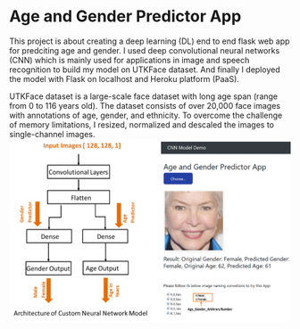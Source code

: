 # Age and Gender Predictor App <br />
This project is about creating a deep learning (DL) end to end flask web app for predciting age and gender. I used deep convolutional neural networks (CNN) which is mainly used for applications in image and speech recognition to build my model on UTKFace dataset. And finally I deployed the model with Flask on localhost and Heroku platform (PaaS).

UTKFace dataset is a large-scale face dataset with long age span (range from 0 to 116 years old). The dataset consists of over 20,000 face images with annotations of age, gender, and ethnicity. To overcome the challenge of memory limitations, I resized, normalized and descaled the images to single-channel images.
<img src="cnn.png" />
